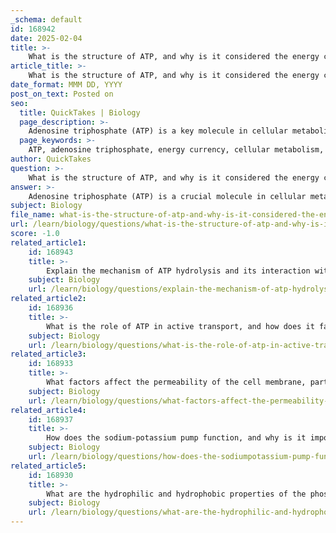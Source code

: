 ```yaml
---
_schema: default
id: 168942
date: 2025-02-04
title: >-
    What is the structure of ATP, and why is it considered the energy currency of the cell?
article_title: >-
    What is the structure of ATP, and why is it considered the energy currency of the cell?
date_format: MMM DD, YYYY
post_on_text: Posted on
seo:
  title: QuickTakes | Biology
  page_description: >-
    Adenosine triphosphate (ATP) is a key molecule in cellular metabolism, known as the energy currency of the cell. Its structure includes adenosine and three phosphate groups, enabling energy release through hydrolysis, essential for various cellular processes.
  page_keywords: >-
    ATP, adenosine triphosphate, energy currency, cellular metabolism, structure of ATP, phosphate groups, energy release, hydrolysis, ADP, inorganic phosphate, cellular respiration, active transport, muscle contraction, biosynthesis, universal energy carrier, biochemical reactions
author: QuickTakes
question: >-
    What is the structure of ATP, and why is it considered the energy currency of the cell?
answer: >-
    Adenosine triphosphate (ATP) is a crucial molecule in cellular metabolism, often referred to as the "energy currency" of the cell. Its structure and function are integral to understanding how cells harness and utilize energy.\n\n### Structure of ATP\n\nATP consists of three main components:\n\n1. **Adenosine**: This is a nucleoside made up of a nitrogenous base (adenine) attached to a ribose sugar.\n2. **Phosphate Groups**: ATP contains three phosphate groups (denoted as α, β, and γ phosphates) linked by high-energy bonds. The structure can be represented as follows:\n\n   - The adenosine part is connected to the first phosphate group (α), and the subsequent phosphate groups (β and γ) are linked to the α phosphate. The bonds between these phosphate groups are high-energy bonds, particularly the bond between the second (β) and third (γ) phosphate groups.\n\n### Why ATP is Considered the Energy Currency of the Cell\n\n1. **Energy Release**: When ATP is hydrolyzed (i.e., when it loses one of its phosphate groups, typically the γ phosphate), it converts to adenosine diphosphate (ADP) and an inorganic phosphate (Pi). This reaction releases a significant amount of energy, which can be harnessed for various cellular processes, such as:\n   - **Active Transport**: ATP provides the energy required for transport proteins (pumps) to move substances against their concentration gradients.\n   - **Muscle Contraction**: ATP is essential for muscle fibers to contract and relax.\n   - **Biosynthesis**: ATP is used in the synthesis of macromolecules, such as proteins and nucleic acids.\n\n2. **Regeneration**: ATP can be regenerated from ADP and Pi through cellular respiration processes, such as oxidative phosphorylation and substrate-level phosphorylation. This continuous cycle of ATP hydrolysis and regeneration allows cells to maintain a readily available energy supply.\n\n3. **Versatility**: ATP is involved in a wide range of biochemical reactions, making it a universal energy carrier in all living organisms. Its ability to release energy quickly and efficiently makes it indispensable for cellular functions.\n\nIn summary, ATP's structure, with its high-energy phosphate bonds, allows it to act as a primary energy carrier in cells, facilitating various biological processes essential for life.
subject: Biology
file_name: what-is-the-structure-of-atp-and-why-is-it-considered-the-energy-currency-of-the-cell.md
url: /learn/biology/questions/what-is-the-structure-of-atp-and-why-is-it-considered-the-energy-currency-of-the-cell
score: -1.0
related_article1:
    id: 168943
    title: >-
        Explain the mechanism of ATP hydrolysis and its interaction with transport proteins.
    subject: Biology
    url: /learn/biology/questions/explain-the-mechanism-of-atp-hydrolysis-and-its-interaction-with-transport-proteins
related_article2:
    id: 168936
    title: >-
        What is the role of ATP in active transport, and how does it facilitate movement against a concentration gradient?
    subject: Biology
    url: /learn/biology/questions/what-is-the-role-of-atp-in-active-transport-and-how-does-it-facilitate-movement-against-a-concentration-gradient
related_article3:
    id: 168933
    title: >-
        What factors affect the permeability of the cell membrane, particularly in relation to the size and charge of molecules?
    subject: Biology
    url: /learn/biology/questions/what-factors-affect-the-permeability-of-the-cell-membrane-particularly-in-relation-to-the-size-and-charge-of-molecules
related_article4:
    id: 168937
    title: >-
        How does the sodium-potassium pump function, and why is it important in nerve cells?
    subject: Biology
    url: /learn/biology/questions/how-does-the-sodiumpotassium-pump-function-and-why-is-it-important-in-nerve-cells
related_article5:
    id: 168930
    title: >-
        What are the hydrophilic and hydrophobic properties of the phospholipid bilayer, and how do they contribute to membrane permeability?
    subject: Biology
    url: /learn/biology/questions/what-are-the-hydrophilic-and-hydrophobic-properties-of-the-phospholipid-bilayer-and-how-do-they-contribute-to-membrane-permeability
---
```


&nbsp;